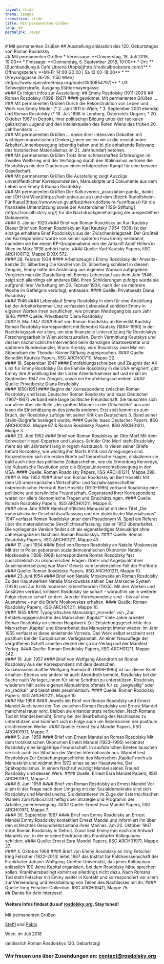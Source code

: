```yaml
---
layout: slide
theme: league
transition: slide
title: Mit permanenten Grüßen
lang: de
permalink: /expo
---
```


<section data-markdown>
# Mit permanenten Grüßen
## Ausstellung anlässlich des 120. Geburtstages von Roman Rosdolsky
</section>

<section data-markdown>
## Mit permanenten Grüßen
* Vernissage: **Donnerstag, 19. Juli 2018, 19:00**
* Finissage: **Donnerstag, 6. September 2018, 19:00**
* Ort: **[Buchhandlung & Café Librería Utopía](http://radicalbookstore.com/)**
* Öffnungszeiten: **Mi-Fr 14:00-20:00 | Sa 12:00-18:00**
* **[Preysinggasse 26-28, 1150 Wien](https://www.openstreetmap.org/node/3530854797)**
* U3 Schweglerstraße, Ausgang Stättermayergasse
</section>


<section data-markdown>
#### Es folgen Infos zur Ausstellung:
## Emmy Rosdolsky (1911-2001)
## Roman Rosdolsky (1898-1967)
#### gewidmet. Mit permanenten Grüßen ...
</section>


<section data-markdown>
### Mit permanenten Grüßen
Durch die Rekonstruktion von Leben und Werk von Emmy Meder (* 2. Juni 1911 in Wien; † 3. September 2001 ebenda) und Roman Rosdolsky (* 19. Juli 1898 in Lemberg, Österreich-Ungarn; † 20. Oktober 1967 in Detroit), ihrer politischen Bildung unter der radikalen galizischen Jugend und den Intellektuellen des Roten Wiens des frühen 20. Jahrhunderts ...
</section>


<section data-markdown>
### Mit permanenten Grüßen
... sowie ihrer intensiven Debatten mit wichtigen marxistischen Denker\_innen wollen wir a) die revolutionäre Arbeiter\_innenbewegung lebendig halten und b) die anhaltende Relevanz des historischen Materialismus im 21. Jahrhundert betonen.
</section>


<section data-markdown>
### Mit permanenten Grüßen
Trotz ihrer schmerzhaften Erfahrungen im Zweiten Weltkrieg und der Verfolgung durch den Stalinismus verloren die Rosdolskys nie den Glauben an einen erfolgreichen Kampf für eine bessere Gesellschaft.
</section>


<section data-markdown>
### Mit permanenten Grüßen
Die Ausstellung zeigt Auszüge unveröffentlichter Korrespondenzen, Manuskripte und Dokumente aus dem Leben von Emmy & Roman Rosdolsky.
</section>


<section data-markdown>
### Mit permanenten Grüßen
Der Kulturverein _assoziation panda_ dankt der [ÖH Uni Wien](https://oeh.univie.ac.at/) und dem [Bezirk Rudolfsheim-Fünfhaus](https://www.wien.gv.at/bezirke/rudolfsheim-fuenfhaus/) für die finanzielle Unterstützung sowie der Amsterdamer [IISG-Stiftung](https://socialhistory.org/) für die Nachdruckgenehmigung der ausgestellten Dokumente.
</section>


<section data-markdown>
#### 8. Jänner 1929
#### Brief von Roman Rosdolsky an Karl Kautsky
Dieser Brief von Roman Rosdolsky an Karl Kautsky (1954–1938) ist der einzige erhaltene Brief Rosdolskys aus der Zwischenkriegszeit. Der Großteil der Korrespondenz wurde von seiner späteren Frau Emmy verbrannt, nachdem sie bei einem KP-Gruppenabend von der Ankunft Adolf Hitlers in Wien im März 1938 gehört hatte.
#### Quelle: Karl Kautsky Papers, IISG ARCH00712, Mappe D XIX 572.
</section>


<section data-markdown>
#### 28. Februar 1934
#### Arbeitszeugnis Emmy Rosdolsky der Anwalts-kanzlei Dr. Silberberg
Die Kanzlei von Dr. Silberberg schildert in diesem Zeugnis, Emmy hätte die Anstellung aus eigenem Wunsch aufgegeben. Vergleich man die Darstellung mit Emmys Lebenslauf aus dem Jahr 1946, zeigt sich allerdings ein anderes Bild. Ihren Schilderungen zufolge wurde sie aufgrund ihrer Verhaftung am 23. Februar 1934, nach der sie mehrere Woche im Gefängnis verbringt, entlassen. 
#### Quelle: Privatbesitz Diana Rosdolsky
</section>

<section data-markdown>
#### 1946
#### Lebenslauf Emmy Rosdolsky
In dem für eine Anstellung bei der Arbeiterkammer Linz verfassten Lebenslauf schildert Emmy in eigenen Worten ihren beruflichen, wie privaten Werdegang bis zum Jahr 1946.
#### Quelle: Privatbesitz Diana Rosdolsky
</section>

<section data-markdown>
#### 9. Mai 1947
#### Brief von Roman Rosdolsky an Benedikt Kautsky
Roman Rosdolsky korrespondiert mit Benedikt Kautsky (1894–1960) in der Nachkriegszeit vor allem, um eine finanzielle Unterstützung für Rosdolskys Forschungsarbeit in Wien sicherzustellen. Durch Vermittlung Kautskys und dessen nachdrückliche Intervention beim damaligen Staatssekretär und späterem Bundeskanzler, Bruno Kreisky, wird Rosdolsky zwei Mal ein Stipendium der Theodor Körner Stiftung zugesprochen.
#### Quelle: Benedikt Kautsky Papers, IISG ARCH00710, Mappe 22.
</section>


<section data-markdown>
#### 18. September 1947
#### Empfehlungsschreiben und Zeugnis der AK Linz für Emmy Rosdolsky
Da die Familie Rosdolsky in die USA emigriert, gibt Emmy ihre Anstellung bei der Linzer Arbeiterkammer auf und erhält im September 1947 ein Zeugnis, sowie ein Empfehlungsschreiben.
#### Quelle: Privatbesitz Diana Rosdolsky
</section>


<section data-markdown>
#### 1950/1951
#### Beginn der Korrespondenz zwischen Roman Rosdolsky und Issac Deutscher
Roman Rosdolsky und Isaac Deutscher (1907–1967) verband eine lange politische Freundschaft. Sie tauschten sich vor allem über die Rolle „der großen Männer in der Geschichte“ aus und lasen die Einschätzungen des jeweils anderen. Erst spät kommt es zum Bruch, der Rosdolsky zufolge mit seiner Kritik an Deutschers 3. Band seiner Stalin-Biografie besiegelt wurde.
#### Quelle: Isaac Deutscher Papers, IISG ARCH00462, Mappe 87 & Roman Rosdolsky Papers, IISG ARCH01211, Mappe 3.
</section>


<section data-markdown>
#### 23. Juni 1952
#### Brief von Roman Rosdolsky an Otto Morf
Mit dem Schweizer Hegel-Experten und Lukács-Schüler Otto Morf steht Rosdolsky mehr als ein Jahrzehnt lang in regem Austausch. In vielen seiner Briefe betont Rosdolsky, wie wichtig ihm Morfs Kritik und Anregungen sind. Konzentrieren sich die ersten Briefe auf theoretische Fragen, diskutieren sie bald auch über das politische Zeitgeschehen, wie die Ermordung Kennedys, die Kubanische Revolution oder die Bürger_innenrechtsbewegung in den USA.
#### Quelle: Roman Rosdolsky Papers, IISG ARCH01211, Mappe 298.
</section>


<section data-markdown>
#### 9. Mai 1952
#### Brief von Roman Rosdolsky an Bert Hoselitz
Mit dem US-amerikanischen Wirtschafts- und Sozialwissenschaftler österreichischer Herkunft Bert Hoselitz (1913–1995) verband Rosdolsky eine politische und persönliche Freundschaft. Gegenstand ihrer Korrespondenz waren vor allem ökonomische Fragen und Einschätzungen.
#### Quelle: Roman Rosdolsky Papers, IISG ARCH01211, Mappe 8.
</section>


<section data-markdown>
#### ohne Jahr
#### Handschriftliches Manuskript mit dem Titel „Die materialistische Geschichtsauffassung und der dialektische Materialismus“
1947 verfasst Roman Rosdolsky unter dem Pseudonym W. Sperl ein Referat über die materialistische Geschichtsauffassung, das er 1952 überarbeitet. Die vorliegende Version findet sich als eigenständiges Manuskript ohne Jahresangabe im Nachlass Roman Rosdolskys.
#### Quelle: Roman Rosdolsky Papers, IISG ARCH01211, Mappe 43.
</section>


<section data-markdown>
#### 17. Juni 1954
#### Brief von Roman Rosdolsky an Natalie Moskowska
Mit der in Polen geborenen sozialdemokratischen Ökonomin Natalie Moskowska (1886–1968) korrespondierte Roman Rosdolsky fast ausschließlich zu ökonomischen Fragen. Dreh- und Angelpunkt ihrer Auseinandersetzung war Marx‘ Gesetz vom tendenziellen Fall der Profitrate.
#### Quelle: Roman Rosdolsky Papers, IISG ARCH01211, Mappe 10.
</section>


<section data-markdown>
#### 23.Juni 1954
#### Brief von Natalie Moskowska an Roman Rosdolsky
Zu den Hauptwerken Natalie Moskowskas zählen Das Marxsche System (1929) und Zur Kritik moderner Krisentheorien (1935). Mit den Werken und Ansätzen vertraut, kritisiert Rosdolsky sie scharf – woraufhin sie in weiterer Folge ebenso scharf kontert. Aus der Korrespondenz sind – bis auf eine Ausnahme – nur die Briefe Moskowskas erhalten.
#### Quelle: Roman Rosdolsky Papers, IISG ARCH01211, Mappe 10.
</section>


<section data-markdown>
#### 1955
#### Typografisches Manuskript „Vorrede“ von „Zur Entstehungsgeschichte des Marxschen ‚Kapital‘“
Viele Jahre arbeitet Roman Rosdolsky an seinem Hauptwerk Zur Entstehungsgeschichte des Marxschen ‚Kapital‘ und überarbeitet das Manuskript immer wieder. Im Jahr 1955 verfasst er diese einleitende Vorrede. Das Werk selbst erscheint erst posthum bei der Europäischen Verlagsanstalt. An einer Neuauflage der vergriffenen Schrift arbeiten derzeit der ça ira-Verlag und der Manifest Verlag.
#### Quelle: Roman Rosdolsky Papers, IISG ARCH01211, Mappe 342.
</section>


<section data-markdown>
#### 19. Juni 1957
#### Brief von Wolfgang Abendroth an Roman Rosdolsky
Aus der Korrespondenz mit dem deutschen Sozialwissenschaftler Wolfgang Abendroth (1906–1985) ist nur dieser Brief erhalten. Ebenso wie andere ist auch Abendroth bemüht, Rosdolsky bei der Suche nach Verleger_innen für seine Schriften zu unterstützen. Rosdolsky wiederum hält seine eigenen Manuskripte oftmals für zu „langweilig“ oder so „radikal“ und bleibt stets pessimistisch.
#### Quelle: Roman Rosdolsky Papers, IISG ARCH01211, Mappe 10.
</section>


<section data-markdown>
#### Mai 1959
#### Jeweils ein Brief von Roman Rosdolsky und Ernest Mandel
Auch wenn der Ton zwischen Roman Rosdolsky und Ernest Mandel manchmal rauer wird, bleiben sie einander stets verbunden. Nach Romans Tod ist Mandel bemüht, Emmy bei der Bearbeitung des Nachlasses zu unterstützen und kümmert sich in Folge auch um Rezensionen der posthum erschienenen Werke.
#### Quelle: Ernest Esra Mandel Papers, IISG ARCH01971, Mappe 7.
</section>


<section data-markdown>
#### 5. Juni 1959
#### Brief von Ernest Mandel an Roman Rosdolsky
Mit dem trotzkistischen Ökonomen Ernest Mandel (1923–1995) verbindet Rosdolsky eine langjährige Freundschaft. In ausführlichen Briefen tauschen sie sich auch zur Situation der Vierten Internationale aus. Mandel liest Rosdolskys Zur Entstehungsgeschichte des Marxschen ‚Kapital‘ noch als Manuskript und widmet ihm 1972 eines seiner Hauptwerke, Der Spätkapitalismus. In einem Nachruf würdigt Mandel seinen Freund Rosdolsky und dessen Werk.
#### Quelle: Ernest Esra Mandel Papers, IISG ARCH01971, Mappe 7.
</section>


<section data-markdown>
#### 6. Juni 1959
#### Brief von Roman Rosdolsky an Ernest Mandel
Vor allem in der Frage nach dem Umgang mit der Sozialdemokratie sind sich Rosdolsky und Mandel uneins. Sie debattieren im Zuge der österreichischen Wahlen zum Nationalrat heftig über Strategie und Programm der Arbeiter_innenbewegung.
#### Quelle: Ernest Esra Mandel Papers, IISG ARCH01971, Mappe 7.
</section>


<section data-markdown>
#### 30. September 1967
#### Brief von Emmy Rosdolsky an Ernest Mandel
Emmy Rosdolsky kontaktiert Ernest Mandel und informiert ihn über den schlechtes Gesundheitszustand ihres Mannes. Am 20. Oktober 1967 stirbt Roman Rosdolsky in Detroit. Zuvor liest Emmy ihm noch die Antwort Mandels vor, in der er seine Eindrücke des Frankfurter Kolloquiums schildert.
#### Quelle: Ernest Esra Mandel Papers, IISG ARCH01971, Mappe 37.
</section>


<section data-markdown>
#### 4. Oktober 1968
#### Brief von Emmy Rosdolsky an Iring Fetscher
Iring Fetscher (1922–2014) leitet 1967 das Institut für Politikwissenschaft der Frankfurter Johann-Wolfgang-Goethe-Universität, das jenes Kolloquium anlässlich 100 Jahre Kapital organisiert, bei dem Rosdolsky hätte sprechen sollen. Krankheitsbedingt kommt es allerdings nicht dazu. Nach Romans Tod steht Fetscher mit Emmy weiter in Kontakt und korrespondiert vor allem zur Verwendung und Verarbeitung von Teilen des Nachlasses mit ihr. 
#### Quelle: Iring Fetscher Collection, IISG ARCH00411, Mappe 75.
</section>



<section data-markdown>
## Danke für dein Interesse!

#### Weitere Infos findest du auf [rosdolsky.org](https://rosdolsky.org/). Stay tuned!

Mit permanenten Grüßen

[Steffi](https://twitter.com/kaputtzig) und [Pablo](https://twitter.com/redtux)

Wien, im Juli 2018

(anlässlich Roman Rosdolskys 120. Geburtstag)
### Wir freuen uns über Zusendungen an: [contact@rosdolsky.org](mailto:contact@rosdolsky.org)
</section>
